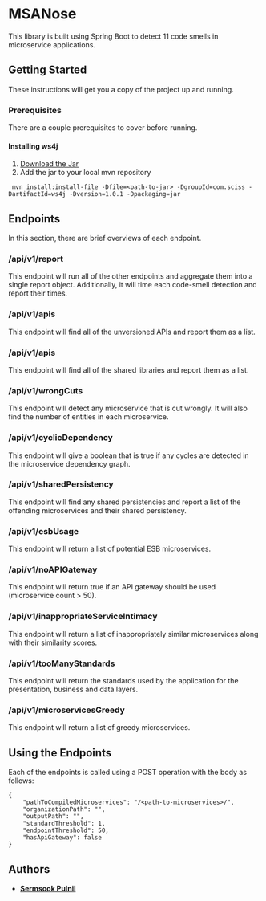 # MSANose

This library is built using Spring Boot to detect 11 code smells in microservice applications.

## Getting Started

These instructions will get you a copy of the project up and running.

### Prerequisites

There are a couple prerequisites to cover before running.

#### Installing ws4j

1. [Download the Jar](https://code.google.com/archive/p/ws4j/downloads)
2. Add the jar to your local mvn repository

```
 mvn install:install-file -Dfile=<path-to-jar> -DgroupId=com.sciss -DartifactId=ws4j -Dversion=1.0.1 -Dpackaging=jar 
```

## Endpoints

In this section, there are brief overviews of each endpoint.

### /api/v1/report 

This endpoint will run all of the other endpoints and aggregate them into a single report object. Additionally, it will time each code-smell detection and report their times.

### /api/v1/apis 

This endpoint will find all of the unversioned APIs and report them as a list.

### /api/v1/apis 

This endpoint will find all of the shared libraries and report them as a list.

### /api/v1/wrongCuts 

This endpoint will detect any microservice that is cut wrongly. It will also find the number of entities in each microservice.

### /api/v1/cyclicDependency 

This endpoint will give a boolean that is true if any cycles are detected in the microservice dependency graph.

### /api/v1/sharedPersistency 

This endpoint will find any shared persistencies and report a list of the offending microservices and their shared persistency.

### /api/v1/esbUsage 

This endpoint will return a list of potential ESB microservices.

### /api/v1/noAPIGateway 

This endpoint will return true if an API gateway should be used (microservice count > 50).

### /api/v1/inappropriateServiceIntimacy 

This endpoint will return a list of inappropriately similar microservices along with their similarity scores.

### /api/v1/tooManyStandards 

This endpoint will return the standards used by the application for the presentation, business and data layers.

### /api/v1/microservicesGreedy 

This endpoint will return a list of greedy microservices.

## Using the Endpoints

Each of the endpoints is called using a POST operation with the body as follows:

```
{
    "pathToCompiledMicroservices": "/<path-to-microservices>/",
    "organizationPath": "",
    "outputPath": "",
    "standardThreshold": 1,
    "endpointThreshold": 50,
    "hasApiGateway": false
}
```

## Authors

* [**Sermsook Pulnil**](https://github.com/sermsook)